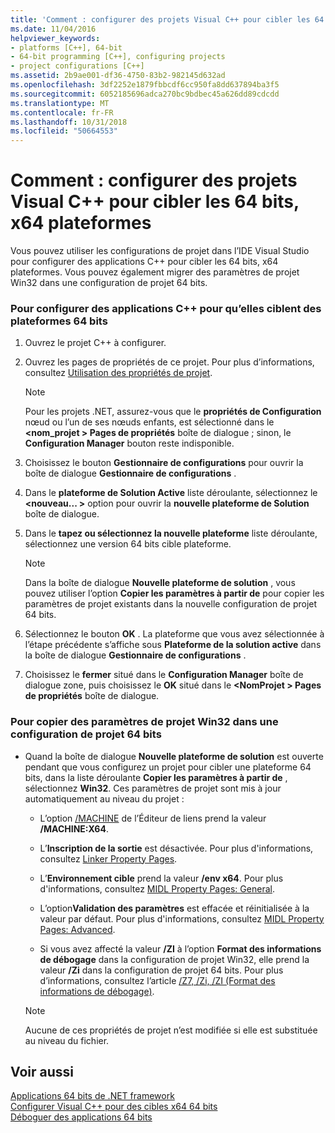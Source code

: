 ```yaml
---
title: 'Comment : configurer des projets Visual C++ pour cibler les 64 bits, x64 plateformes'
ms.date: 11/04/2016
helpviewer_keywords:
- platforms [C++], 64-bit
- 64-bit programming [C++], configuring projects
- project configurations [C++]
ms.assetid: 2b9ae001-df36-4750-83b2-982145d632ad
ms.openlocfilehash: 3df2252e1879fbbcdf6cc950fa8dd637894ba3f5
ms.sourcegitcommit: 6052185696adca270bc9bdbec45a626dd89cdcdd
ms.translationtype: MT
ms.contentlocale: fr-FR
ms.lasthandoff: 10/31/2018
ms.locfileid: "50664553"
---
```

# <a name="how-to-configure-visual-c-projects-to-target-64-bit-x64-platforms"></a>Comment : configurer des projets Visual C++ pour cibler les 64 bits, x64 plateformes

Vous pouvez utiliser les configurations de projet dans l’IDE Visual Studio pour configurer des applications C++ pour cibler les 64 bits, x64 plateformes. Vous pouvez également migrer des paramètres de projet Win32 dans une configuration de projet 64 bits.

### <a name="to-set-up-c-applications-to-target-64-bit-platforms"></a>Pour configurer des applications C++ pour qu’elles ciblent des plateformes 64 bits

1. Ouvrez le projet C++ à configurer.

1. Ouvrez les pages de propriétés de ce projet. Pour plus d’informations, consultez [Utilisation des propriétés de projet](../ide/working-with-project-properties.md).

   > [!NOTE]
   > Pour les projets .NET, assurez-vous que le **propriétés de Configuration** nœud ou l’un de ses nœuds enfants, est sélectionné dans le  **\<nom_projet > Pages de propriétés** boîte de dialogue ; sinon, le  **Configuration Manager** bouton reste indisponible.

1. Choisissez le bouton **Gestionnaire de configurations** pour ouvrir la boîte de dialogue **Gestionnaire de configurations** .

1. Dans le **plateforme de Solution Active** liste déroulante, sélectionnez le  **\<nouveau... >** option pour ouvrir la **nouvelle plateforme de Solution** boîte de dialogue.

1. Dans le **tapez ou sélectionnez la nouvelle plateforme** liste déroulante, sélectionnez une version 64 bits cible plateforme.

   > [!NOTE]
   > Dans la boîte de dialogue **Nouvelle plateforme de solution** , vous pouvez utiliser l’option **Copier les paramètres à partir de** pour copier les paramètres de projet existants dans la nouvelle configuration de projet 64 bits.

1. Sélectionnez le bouton **OK** . La plateforme que vous avez sélectionnée à l’étape précédente s’affiche sous **Plateforme de la solution active** dans la boîte de dialogue **Gestionnaire de configurations** .

1. Choisissez le **fermer** situé dans le **Configuration Manager** boîte de dialogue zone, puis choisissez le **OK** situé dans le  **\<NomProjet > Pages de propriétés** boîte de dialogue.

### <a name="to-copy-win32-project-settings-into-a-64-bit-project-configuration"></a>Pour copier des paramètres de projet Win32 dans une configuration de projet 64 bits

- Quand la boîte de dialogue **Nouvelle plateforme de solution** est ouverte pendant que vous configurez un projet pour cibler une plateforme 64 bits, dans la liste déroulante **Copier les paramètres à partir de** , sélectionnez **Win32**. Ces paramètres de projet sont mis à jour automatiquement au niveau du projet :

   - L’option [/MACHINE](../build/reference/machine-specify-target-platform.md) de l’Éditeur de liens prend la valeur **/MACHINE:X64**.

   - L’**Inscription de la sortie** est désactivée. Pour plus d'informations, consultez [Linker Property Pages](../ide/linker-property-pages.md).

   - L’**Environnement cible** prend la valeur **/env x64**. Pour plus d'informations, consultez [MIDL Property Pages: General](../ide/midl-property-pages-general.md).

   - L’option**Validation des paramètres** est effacée et réinitialisée à la valeur par défaut. Pour plus d'informations, consultez [MIDL Property Pages: Advanced](../ide/midl-property-pages-advanced.md).

   - Si vous avez affecté la valeur **/ZI** à l’option **Format des informations de débogage** dans la configuration de projet Win32, elle prend la valeur **/Zi** dans la configuration de projet 64 bits. Pour plus d’informations, consultez l’article [/Z7, /Zi, /ZI (Format des informations de débogage)](../build/reference/z7-zi-zi-debug-information-format.md).

   > [!NOTE]
   > Aucune de ces propriétés de projet n’est modifiée si elle est substituée au niveau du fichier.

## <a name="see-also"></a>Voir aussi

[Applications 64 bits de .NET framework](/dotnet/framework/64-bit-apps)<br/>
[Configurer Visual C++ pour des cibles x64 64 bits](../build/configuring-programs-for-64-bit-visual-cpp.md)<br/>
[Déboguer des applications 64 bits](/visualstudio/debugger/debug-64-bit-applications)